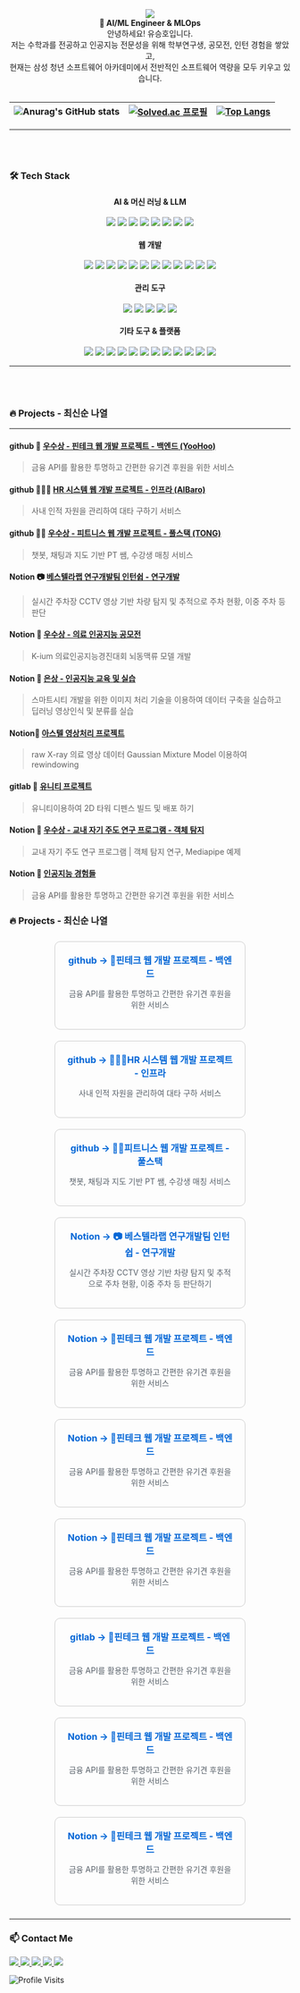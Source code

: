 <!-- 헤더 섹션 -->
<div align ="center">
  <img src="https://github.com/user-attachments/assets/63118d4b-4b65-4766-92a2-f6adc7623080">
</div>

<div align="center">
  <b> 👋 AI/ML Engineer &  MLOps </b>   <br> 
  안녕하세요! 유승호입니다. <br>   
  저는 수학과를 전공하고 인공지능 전문성을 위해 학부연구생, 공모전, 인턴 경험을 쌓았고,   <br> 
  현재는 삼성 청년 소프트웨어 아카데미에서 전반적인 소프트웨어 역량을 모두 키우고 있습니다.  
</div>

<br> 

| ![Anurag's GitHub stats](https://github-readme-stats.vercel.app/api?username=YooSeungHo0124&show_icons=true&theme=transparent) | [![Solved.ac 프로필](http://mazassumnida.wtf/api/v2/generate_badge?boj=tmdgh0124)](https://solved.ac/tmdgh0124) | [![Top Langs](https://github-readme-stats.vercel.app/api/top-langs/?username=YooSeungHo0124)](https://github.com/anuraghazra/github-readme-stats) |
|:--:|:--:|:--:|




---
<br>
<br> 

### 🛠️ Tech Stack
<div align="center">
  <h4> AI & 머신 러닝 & LLM </h4>
</div>
<div align="center" style="margin:15px 0"> <img src="https://img.shields.io/badge/Python-3776AB?style=for-the-badge&logo=python&logoColor=white" /> <img src="https://img.shields.io/badge/TensorFlow-FF6F00?style=for-the-badge&logo=tensorflow&logoColor=white" /> <img src="https://img.shields.io/badge/PyTorch-EE4C2C?style=for-the-badge&logo=pytorch&logoColor=white" /> <img src="https://img.shields.io/badge/Scikit--learn-F7931E?style=for-the-badge&logo=scikit-learn&logoColor=white" /> <img src="https://img.shields.io/badge/OpenCV-5C3EE8?style=for-the-badge&logo=opencv&logoColor=white" /> <img src="https://img.shields.io/badge/Hugging%20Face-FFD21E?style=for-the-badge&logo=huggingface&logoColor=black" /> <img src="https://img.shields.io/badge/Pandas-150458?style=for-the-badge&logo=pandas&logoColor=white" /> <img src="https://img.shields.io/badge/Numpy-013243?style=for-the-badge&logo=numpy&logoColor=white" /> </div>

<div align="center">
  <h4> 웹 개발 </h4>
</div>
<div align="center" style="margin:15px 0"> <img src="https://img.shields.io/badge/Spring_Boot-6DB33F?style=for-the-badge&logo=springboot&logoColor=white" /> <img src="https://img.shields.io/badge/Flask-000000?style=for-the-badge&logo=flask&logoColor=white" /> <img src="https://img.shields.io/badge/Node.js-339933?style=for-the-badge&logo=node.js&logoColor=white" /> <img src="https://img.shields.io/badge/React-61DAFB?style=for-the-badge&logo=react&logoColor=black" /> <img src="https://img.shields.io/badge/Vue.js-4FC08D?style=for-the-badge&logo=vue.js&logoColor=white" /> <img src="https://img.shields.io/badge/JWT-000000?style=for-the-badge&logo=json-web-tokens&logoColor=white" /> <img src="https://img.shields.io/badge/OAuth2-EB5424?style=for-the-badge&logo=auth0&logoColor=white" /> <img src="https://img.shields.io/badge/MySQL-4479A1?style=for-the-badge&logo=mysql&logoColor=white" /> <img src="https://img.shields.io/badge/JPA-59666C?style=for-the-badge&logo=hibernate&logoColor=white" /> <img src="https://img.shields.io/badge/MyBatis-0052CC?style=for-the-badge&logo=mybatis&logoColor=white" /> <img src="https://img.shields.io/badge/Spring%20Security-6DB33F?style=for-the-badge&logo=springsecurity&logoColor=white" /> <img src="https://img.shields.io/badge/JavaScript-F7DF1E?style=for-the-badge&logo=javascript&logoColor=black" /> </div>

<div align="center">
  <h4> 관리 도구 </h4>
</div>
<div align="center" style="margin:15px 0"> <img src="https://img.shields.io/badge/Git-F05032?style=for-the-badge&logo=git&logoColor=white" /> <img src="https://img.shields.io/badge/GitHub-181717?style=for-the-badge&logo=github&logoColor=white" /> <img src="https://img.shields.io/badge/GitLab-FC6D26?style=for-the-badge&logo=gitlab&logoColor=white" /> <img src="https://img.shields.io/badge/Docker-2496ED?style=for-the-badge&logo=docker&logoColor=white" /> <img src="https://img.shields.io/badge/Jenkins-D24939?style=for-the-badge&logo=jenkins&logoColor=white" /> </div>

<div align="center">
  <h4> 기타 도구 & 플랫폼 </h4>
</div>
<div align="center" style="margin:15px 0"> <img src="https://img.shields.io/badge/AWS-232F3E?style=for-the-badge&logo=amazonaws&logoColor=white" /> <img src="https://img.shields.io/badge/Figma-F24E1E?style=for-the-badge&logo=figma&logoColor=white" /> <img src="https://img.shields.io/badge/Notion-000000?style=for-the-badge&logo=notion&logoColor=white" /> <img src="https://img.shields.io/badge/Jira-0052CC?style=for-the-badge&logo=jira&logoColor=white" /> <img src="https://img.shields.io/badge/Slack-4A154B?style=for-the-badge&logo=slack&logoColor=white" /> <img src="https://img.shields.io/badge/Matlab-0076A8?style=for-the-badge&logo=mathworks&logoColor=white" /> <img src="https://img.shields.io/badge/Nginx-009639?style=for-the-badge&logo=nginx&logoColor=white" /> <img src="https://img.shields.io/badge/Redis-DC382D?style=for-the-badge&logo=redis&logoColor=white" /> <img src="https://img.shields.io/badge/JMeter-D22128?style=for-the-badge&logo=apachejmeter&logoColor=white" /> <img src="https://img.shields.io/badge/Prometheus-E6522C?style=for-the-badge&logo=prometheus&logoColor=white" /> <img src="https://img.shields.io/badge/Grafana-F46800?style=for-the-badge&logo=grafana&logoColor=white" /> <img src="https://img.shields.io/badge/Unity-000000?style=for-the-badge&logo=unity&logoColor=white" /></div>


---
<br> 
<br> 

### 🔥 Projects - 최신순 나열

---

#### github 📌 [우수상 - 핀테크 웹 개발 프로젝트 - 백엔드 (YooHoo)](https://github.com/YooSeungHo0124/YooHoo)
> 금융 API를 활용한 투명하고 간편한 유기견 후원을 위한 서비스

#### github 🧑‍🤝‍🧑 [HR 시스템 웹 개발 프로젝트 - 인프라 (AlBaro)](https://github.com/YooSeungHo0124/AlBaro)
> 사내 인적 자원을 관리하여 대타 구하기 서비스

#### github 🤸‍♂️ [우수상 - 피트니스 웹 개발 프로젝트 - 풀스택 (TONG)](https://github.com/jiwon0719/SSAFY_tong)
> 챗봇, 채팅과 지도 기반 PT 쌤, 수강생 매칭 서비스

#### Notion 📷 [베스텔라랩 연구개발팀 인턴쉽 - 연구개발](https://royal-mimosa-016.notion.site/Vestellalab-internship-1295629fdbe281bd9355e81b990f539d)
> 실시간 주차장 CCTV 영상 기반 차량 탐지 및 추적으로 주차 현황, 이중 주차 등 판단

#### Notion 📌 [우수상 - 의료 인공지능 공모전](https://royal-mimosa-016.notion.site/K-ium-1295629fdbe28191ab6be1e4d19e8e0b)
> K-ium 의료인공지능경진대회 뇌동맥류 모델 개발

#### Notion 📌 [은상 - 인공지능 교육 및 실습](https://royal-mimosa-016.notion.site/ICT-1295629fdbe281e59096ed3624fec1be)
> 스마트시티 개발을 위한 이미지 처리 기술을 이용하여 데이터 구축을 실습하고 딥러닝 영상인식 및 분류를 실습

#### Notion📌 [아스텔 영상처리 프로젝트](https://royal-mimosa-016.notion.site/X-ray-data-rewindowing-1295629fdbe28194a16fe8c799d1834e)
> raw X-ray 의료 영상 데이터 Gaussian Mixture Model 이용하여 rewindowing

#### gitlab 📌 [유니티 프로젝트](https://compmath.korea.ac.kr/gitlab/students/jyb-games/-/tree/master)
> 유니티이용하여 2D 타워 디펜스 빌드 및 배포 하기  

#### Notion 📌 [우수상 - 교내 자기 주도 연구 프로그램 - 객체 탐지](https://github.com/YooSeungHo0124/YooHoo)
> 교내 자기 주도 연구 프로그램 | 객체 탐지 연구, Mediapipe 예제

#### Notion 📌 [인공지능 경험들](https://github.com/YooSeungHo0124/YooHoo)
> 금융 API를 활용한 투명하고 간편한 유기견 후원을 위한 서비스









### 🔥 Projects - 최신순 나열

<div align="center">

  <!-- YooHoo -->
  <a href="https://github.com/YooSeungHo0124/YooHoo" style="text-decoration: none;">
    <div style="border: 1px solid #ccc; border-radius: 10px; padding: 20px; width: 300px; margin: 10px; display: inline-block; vertical-align: top;">
      <h3 style="margin: 0; color: #0366d6;">github -> 📌핀테크 웹 개발 프로젝트 - 백엔드 </h3>
      <p style="color: #586069;">금융 API를 활용한 투명하고 간편한 유기견 후원을 위한 서비스</p>
    </div>
  </a>

  <!-- AlBaro -->
  <a href="https://github.com/YooSeungHo0124/AlBaro" style="text-decoration: none;">
    <div style="border: 1px solid #ccc; border-radius: 10px; padding: 20px; width: 300px; margin: 10px; display: inline-block; vertical-align: top;">
      <h3 style="margin: 0; color: #0366d6;"> github -> 🧑‍🤝‍🧑HR 시스템 웹 개발 프로젝트 - 인프라 </h3>
      <p style="color: #586069;"> 사내 인적 자원을 관리하여 대타 구하 서비스</p>
    </div>
  </a>

  <!-- TONG -->
  <a href="https://github.com/jiwon0719/SSAFY_tong" style="text-decoration: none;">
    <div style="border: 1px solid #ccc; border-radius: 10px; padding: 20px; width: 300px; margin: 10px; display: inline-block; vertical-align: top;">
      <h3 style="margin: 0; color: #0366d6;"> github -> 🤸‍♂️피트니스 웹 개발 프로젝트 - 풀스택 </h3>
      <p style="color: #586069;">챗봇, 채팅과 지도 기반 PT 쌤, 수강생 매칭 서비스</p>
    </div>
  </a>

  <!-- 베스텔라랩 인턴십 -->
  <a href="https://royal-mimosa-016.notion.site/Vestellalab-internship-1295629fdbe281bd9355e81b990f539d" style="text-decoration: none;">
    <div style="border: 1px solid #ccc; border-radius: 10px; padding: 20px; width: 300px; margin: 10px; display: inline-block; vertical-align: top;">
      <h3 style="margin: 0; color: #0366d6;"> Notion -> 📷 베스텔라랩 연구개발팀 인턴쉽 - 연구개발 </h3>
      <p style="color: #586069;">실시간 주차장 CCTV 영상 기반 차량 탐지 및 추적으로 주차 현황, 이중 주차 등 판단하기 </p>
    </div>
  </a>

  <!-- 공모전 -->
  <a href="https://github.com/YooSeungHo0124/YooHoo" style="text-decoration: none;">
    <div style="border: 1px solid #ccc; border-radius: 10px; padding: 20px; width: 300px; margin: 10px; display: inline-block; vertical-align: top;">
      <h3 style="margin: 0; color: #0366d6;">  Notion -> 📌핀테크 웹 개발 프로젝트 - 백엔드 </h3>
      <p style="color: #586069;">금융 API를 활용한 투명하고 간편한 유기견 후원을 위한 서비스</p>
    </div>
  </a>

  <!-- 인공지능 교육육 -->
  <a href="https://github.com/YooSeungHo0124/YooHoo" style="text-decoration: none;">
    <div style="border: 1px solid #ccc; border-radius: 10px; padding: 20px; width: 300px; margin: 10px; display: inline-block; vertical-align: top;">
      <h3 style="margin: 0; color: #0366d6;"> Notion -> 📌핀테크 웹 개발 프로젝트 - 백엔드 </h3>
      <p style="color: #586069;">금융 API를 활용한 투명하고 간편한 유기견 후원을 위한 서비스</p>
    </div>
  </a>

  <!-- 아스텔 영상처리  -->
  <a href="https://github.com/YooSeungHo0124/YooHoo" style="text-decoration: none;">
    <div style="border: 1px solid #ccc; border-radius: 10px; padding: 20px; width: 300px; margin: 10px; display: inline-block; vertical-align: top;">
      <h3 style="margin: 0; color: #0366d6;"> Notion -> 📌핀테크 웹 개발 프로젝트 - 백엔드 </h3>
      <p style="color: #586069;">금융 API를 활용한 투명하고 간편한 유기견 후원을 위한 서비스</p>
    </div>
  </a>

  <!-- 유니티 -->
  <a href="https://github.com/YooSeungHo0124/YooHoo" style="text-decoration: none;">
    <div style="border: 1px solid #ccc; border-radius: 10px; padding: 20px; width: 300px; margin: 10px; display: inline-block; vertical-align: top;">
      <h3 style="margin: 0; color: #0366d6;">  gitlab -> 📌핀테크 웹 개발 프로젝트 - 백엔드 </h3>
      <p style="color: #586069;">금융 API를 활용한 투명하고 간편한 유기견 후원을 위한 서비스</p>
    </div>
  </a>

  <!-- 교내 연구 프로그램 -->
  <a href="https://github.com/YooSeungHo0124/YooHoo" style="text-decoration: none;">
    <div style="border: 1px solid #ccc; border-radius: 10px; padding: 20px; width: 300px; margin: 10px; display: inline-block; vertical-align: top;">
      <h3 style="margin: 0; color: #0366d6;"> Notion -> 📌핀테크 웹 개발 프로젝트 - 백엔드 </h3>
      <p style="color: #586069;">금융 API를 활용한 투명하고 간편한 유기견 후원을 위한 서비스</p>
    </div>
  </a>

  <!-- 인공지능 경험들 -->
  <a href="https://github.com/YooSeungHo0124/YooHoo" style="text-decoration: none;">
    <div style="border: 1px solid #ccc; border-radius: 10px; padding: 20px; width: 300px; margin: 10px; display: inline-block; vertical-align: top;">
      <h3 style="margin: 0; color: #0366d6;">  Notion -> 📌핀테크 웹 개발 프로젝트 - 백엔드 </h3>
      <p style="color: #586069;">금융 API를 활용한 투명하고 간편한 유기견 후원을 위한 서비스</p>
    </div>
  </a>  
</div>

---
### 📫 Contact Me
<div align="left">
  <!-- Notion -->
  <a href="https://royal-mimosa-016.notion.site/">
    <img src="https://img.shields.io/badge/-Notion-000000?style=flat-square&logo=notion&logoColor=white" />
  </a>
  <!-- Naver Email -->
  <a href="mailto:tmdgh0124@naver.com">
    <img src="https://img.shields.io/badge/-Naver%20Email-03C75A?style=flat-square&logo=naver&logoColor=white" />
  </a>
  <!-- another Email -->
  <a href="mailto:tmdgh0124@korea.ac.kr">
    <img src="https://img.shields.io/badge/-School%20Email-003B5C?style=flat-square&logo=education&logoColor=white" />
  </a>
  <!-- LinkedIn -->
  <a href="https://www.linkedin.com/in/seungho-yoo-80261a342/">
    <img src="https://img.shields.io/badge/-LinkedIn-0072b1?style=flat-square&logo=linkedin&logoColor=white" />
  </a>
  <!-- Velog -->
  <a href="https://velog.io/@tmdgh0124/posts">
    <img src="https://img.shields.io/badge/-Velog-20C997?style=flat-square&logo=velog&logoColor=white" />
  </a>
</div>


![Profile Visits](https://img.shields.io/endpoint?url=https://yasinkalkan.com/api/githubvisitorstats/track/?user=YooSeungHo&style=plastic&label=방문자수&color=blue&labelColor=white&logo=github&logoColor=white)
